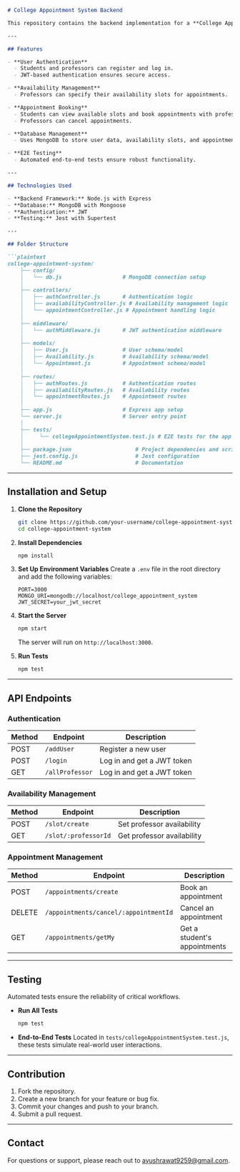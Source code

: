 ```markdown
# College Appointment System Backend

This repository contains the backend implementation for a **College Appointment System**, allowing students to book appointments with professors. It is built using the **MERN stack**, focusing on modular design, scalability, and ease of testing.

---

## Features

- **User Authentication**
  - Students and professors can register and log in.
  - JWT-based authentication ensures secure access.

- **Availability Management**
  - Professors can specify their availability slots for appointments.

- **Appointment Booking**
  - Students can view available slots and book appointments with professors.
  - Professors can cancel appointments.

- **Database Management**
  - Uses MongoDB to store user data, availability slots, and appointment details.

- **E2E Testing**
  - Automated end-to-end tests ensure robust functionality.

---

## Technologies Used

- **Backend Framework:** Node.js with Express
- **Database:** MongoDB with Mongoose
- **Authentication:** JWT
- **Testing:** Jest with Supertest

---

## Folder Structure

```plaintext
college-appointment-system/
    ├── config/
    │   └── db.js                   # MongoDB connection setup
    │
    ├── controllers/
    │   ├── authController.js       # Authentication logic
    │   ├── availabilityController.js # Availability management logic
    │   └── appointmentController.js # Appointment handling logic
    │
    ├── middleware/
    │   └── authMiddleware.js       # JWT authentication middleware
    │
    ├── models/
    │   ├── User.js                 # User schema/model
    │   ├── Availability.js         # Availability schema/model
    │   └── Appointment.js          # Appointment schema/model
    │
    ├── routes/
    │   ├── authRoutes.js           # Authentication routes
    │   ├── availabilityRoutes.js   # Availability routes
    │   └── appointmentRoutes.js    # Appointment routes
    │
    ├── app.js                      # Express app setup
    └── server.js                   # Server entry point
    │
    ├── tests/
    │     └── collegeAppointmentSystem.test.js # E2E tests for the app (DB connections, global config)     
    │
    ├── package.json                    # Project dependencies and scripts
    ├── jest.config.js                  # Jest configuration
    └── README.md                       # Documentation
```

---

## Installation and Setup

1. **Clone the Repository**
   ```bash
   git clone https://github.com/your-username/college-appointment-system.git
   cd college-appointment-system
   ```

2. **Install Dependencies**
   ```bash
   npm install
   ```

3. **Set Up Environment Variables**
   Create a `.env` file in the root directory and add the following variables:
   ```env
   PORT=3000
   MONGO_URI=mongodb://localhost/college_appointment_system
   JWT_SECRET=your_jwt_secret
   ```

4. **Start the Server**
   ```bash
   npm start
   ```
   The server will run on `http://localhost:3000`.

5. **Run Tests**
   ```bash
   npm test
   ```

---

## API Endpoints

### Authentication

| Method | Endpoint           | Description                |
|--------|--------------------|----------------------------|
| POST   | `/addUser`         | Register a new user        |
| POST   | `/login`           | Log in and get a JWT token |
| GET    | `/allProfessor`    | Log in and get a JWT token |

### Availability Management

| Method | Endpoint                   | Description                  |
|--------|----------------------------|------------------------------|
| POST   | `/slot/create`             | Set professor availability   |
| GET    | `/slot/:professorId`       | Get professor availability   |

### Appointment Management

| Method | Endpoint                              | Description                      |
|--------|---------------------------------------|----------------------------------|
| POST   | `/appointments/create`                | Book an appointment              |
| DELETE | `/appointments/cancel/:appointmentId` | Cancel an appointment            |
| GET    | `/appointments/getMy`                 | Get a student's appointments     |

---

## Testing

Automated tests ensure the reliability of critical workflows.

- **Run All Tests**
  ```bash
  npm test
  ```

- **End-to-End Tests**
  Located in `tests/collegeAppointmentSystem.test.js`, these tests simulate real-world user interactions.

---

## Contribution

1. Fork the repository.
2. Create a new branch for your feature or bug fix.
3. Commit your changes and push to your branch.
4. Submit a pull request.

---

## Contact

For questions or support, please reach out to [ayushrawat9259@gmail.com](mailto:your-email@example.com).
```

